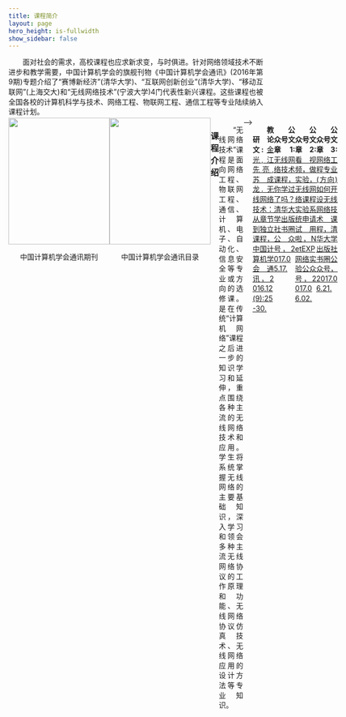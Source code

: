 ```yaml
---
title: 课程简介
layout: page
hero_height: is-fullwidth
show_sidebar: false
---
```


<p style="text-indent:2em; text-align:justify;line-height:140%;margin-bottom:2px;word-break:break-all;">面对社会的需求，高校课程也应求新求变，与时俱进。针对网络领域技术不断进步和教学需要，中国计算机学会的旗舰刊物《中国计算机学会通讯》(2016年第9期)专题介绍了“赛博新经济”(清华大学)、“互联网创新创业”(清华大学)、“移动互联网”(上海交大)和“无线网络技术”(宁波大学)4门代表性新兴课程。这些课程也被全国各校的计算机科学与技术、网络工程、物联网工程、通信工程等专业陆续纳入课程计划。</p>
	
<div style="display:flex;justify-content: space-between;">
<div>
    <img src="https://0nil0.github.io/img/course1.png"  width="200" height="250">
    <p style="text-align:center;">中国计算机学会通讯期刊</p>
</div>
<div>
    <img src="https://0nil0.github.io/img/course2.png"  width="200" height="250">
    <p style="text-align:center;">中国计算机学会通讯目录</p>
</div>

### 课程介绍
----------------------
<p style="text-indent:2em; text-align:justify;line-height:140%;word-break:break-all;">“无线网络技术”课程是面向网络工程、物联网工程、通信、计算机、电子、自动化、信息安全等专业或方向的选修课。是在传统“计算机网络”课程之后进一步的知识学习和延伸，重点围绕各种主流的无线网络技术和应用。学生将系统掌握无线网络的主要基础知识，深入学习和领会多种主流无线网络协议的工作原理和功能、无线网络协议仿真技术、无线网络应用的设计方法等专业知识。</p> -->
<p style="text-indent:2em; text-align:justify;line-height:140%;margin-bottom:2px;word-break:break-all;"><strong>教研论文: </strong><a href="https://0nil0.github.io/publications/ccf.pdf"><u>金光, 江先亮, 苏成龙. 无线网络技术：从章节到独立课程，中国计算机学会通讯，2016,12(9):25-30.</u></a></p>

<p style="text-indent:2em; text-align:justify;line-height:140%;margin-bottom:2px;word-break:break-all;"><strong>公众号文章1: </strong><a href="http://mp.weixin.qq.com/s/F0-UWRd8uX2dfKmTrAmRcw "><u>无线网络技术课程，你学过了吗？清华大学出版社书圈公众号，2017.05.17.</u></a></p>
<p style="text-indent:2em; text-align:justify;line-height:140%;margin-bottom:2px;word-break:break-all;"><strong>公众号文章2: </strong><a href="https://mp.weixin.qq.com/s?__biz=MzIyMDUyODkyNQ==&mid=100000379&idx=1&sn=411059019613322b361c9b60bfc1e02b&chksm=17cbea0920bc631febf5f0797bf1a1cf9867edb4bf40818fe15b18c62e11a3439859757b43b7&mpshare=1&scene=23&srcid=0602rggdl7BOs56GDs21Tudu#rd"><u>看视频，做实验，无线网络课程实验系统申请试用啦，NetEXP网络实验公众号，2017.06.02.</u></a></p>

<p style="text-indent:2em; text-align:justify;line-height:140%;margin-bottom:2px;word-break:break-all;"><strong>公众号文章3: </strong><a href="https://mp.weixin.qq.com/s?__biz=MzI5MzIwNDI1MQ==&mid=2650118055&idx=4&sn=23ab6a31b679a86786a7c7c5e74ee4f2&chksm=f4748fd3c30306c5854fb6c57a8b78e6718ecb40d7397d04feb8676e117ee11e1f6daf391460&mpshare=1&scene=1&srcid=0703xceP241uBNxQREOmMJzr#rd"><u>网络工程专业(方向)如何开设无线网络技术课程，清华大学出版社书圈公众号，2017.06.21.</u></a></p>

